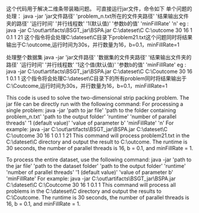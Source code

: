 这个代码用于解决二维条带装箱问题。
可直接运行jar文件，命令如下
单个问题的处理：
java -jar 'jar文件路径' 'problem_n.txt所在的文件夹路径' '结果输出文件夹的路径' '运行时间' '并行线程数' '1(默认值)' '参数b的值' 'minFillRate' 'n'
eg : java -jar C:\out\artifacts\BSGT_jar\BSPA.jar C:\dateset\C C:\outcome 30 16 1 0.1 1 21 
这个指令将会处理C:\dateset\C目录下problem21.txt这个问题同时将结果输出于C:\outcome,运行时间为30s，并行数量为16，b=0.1，minFillRate=1

处理整个数据集
java -jar 'jar文件路径' '数据集的文件夹路径' '结果输出文件夹的路径' '运行时间' '并行线程数' '1这个值(默认值)' '参数b的值' 'minFillRate'
eg : java -jar C:\out\artifacts\BSGT_jar\BSPA.jar C:\dateset\C C:\Coutcome 30 16 1 0.1 1
这个指令将会处理C:\dateset\C目录下的所有problem同时将结果输出于C:\Coutcome,运行时间为30s，并行数量为16，b=0.1，minFillRate=1

This code is used to solve the two-dimensional strip packing problem.
The jar file can be directly run with the following command:
For processing a single problem:
java -jar 'path to jar file' 'path to the folder containing problem_n.txt' 'path to the output folder' 'runtime' 'number of parallel threads' '1 (default value)' 'value of parameter b' 'minFillRate' 'n'
For example: java -jar C:\out\artifacts\BSGT_jar\BSPA.jar C:\dateset\C C:\outcome 30 16 1 0.1 1 21
This command will process problem21.txt in the C:\dateset\C directory and output the result to C:\outcome. The runtime is 30 seconds, the number of parallel threads is 16, b = 0.1, and minFillRate = 1. 

To process the entire dataset, use the following command:
java -jar 'path to the jar file' 'path to the dataset folder' 'path to the output folder' 'runtime' 'number of parallel threads' '1 (default value)' 'value of parameter b' 'minFillRate'
For example: java -jar C:\out\artifacts\BSGT_jar\BSPA.jar C:\dateset\C C:\Coutcome 30 16 1 0.1 1
This command will process all problems in the C:\dateset\C directory and output the results to C:\Coutcome. The runtime is 30 seconds, the number of parallel threads is 16, b = 0.1, and minFillRate = 1.
